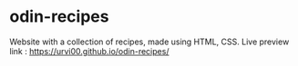# odin-recipes
Website with a collection of recipes, made using HTML, CSS.
Live preview link : https://urvi00.github.io/odin-recipes/
